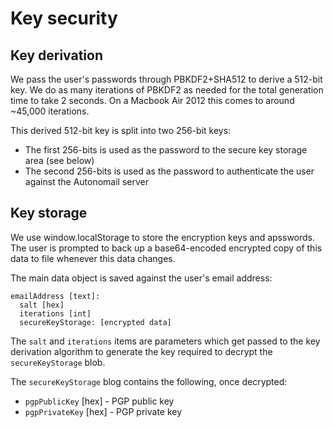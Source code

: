 # Key security

## Key derivation

We pass the user's passwords through PBKDF2+SHA512 to derive a 512-bit key. We do as many
iterations of PBKDF2 as needed for the total generation time to take 2 seconds. On a Macbook Air 2012
this comes to around ~45,000 iterations.

This derived 512-bit key is split into two 256-bit keys:

* The first 256-bits is used as the password to the secure key storage area (see below)
* The second 256-bits is used as the password to authenticate the user against the Autonomail server



## Key storage

We use window.localStorage to store the encryption keys and apsswords. The user is prompted to back up a
base64-encoded encrypted copy of this data to file whenever this data changes.

The main data object is saved against the user's email address:

```
emailAddress [text]:
  salt [hex]
  iterations [int]
  secureKeyStorage: [encrypted data]
```

The `salt` and `iterations` items are parameters which get passed to the key derivation algorithm to generate the
 key required to decrypt the `secureKeyStorage` blob.

The `secureKeyStorage` blog contains the following, once decrypted:

* `pgpPublicKey` [hex] - PGP public key
* `pgpPrivateKey` [hex] - PGP private key







